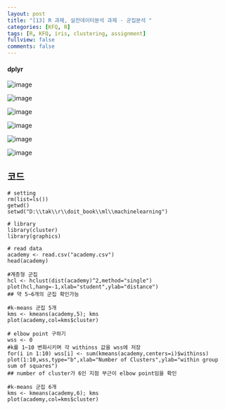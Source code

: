 ```yaml
---
layout: post
title: "[13] R 과제, 실전데이터분석 과제 - 군집분석 "
categories: [KFQ, R]
tags: [R, KFQ, iris, clustering, assignment]
fullview: false
comments: false
---
```


#### dplyr

![image](https://user-images.githubusercontent.com/84369912/126751266-1c21ebfb-585f-4ae0-b4ec-0604fcb56ecd.png)

![image](https://user-images.githubusercontent.com/84369912/126751279-00783019-cb6b-4cc2-b943-94b6c36742de.png)

![image](https://user-images.githubusercontent.com/84369912/126751292-0841f462-1a9e-4d95-81f9-e08a17f3a424.png)

![image](https://user-images.githubusercontent.com/84369912/126751306-804912fb-126f-42b5-b3e4-6f80f7125b09.png)

![image](https://user-images.githubusercontent.com/84369912/126751334-b126b661-be40-4cee-8062-d927a2acfb98.png)

![image](https://user-images.githubusercontent.com/84369912/126751344-3d459af7-1b8b-41e6-92c8-a3ea9efaf5b9.png)



## 코드
```
# setting
rm(list=ls())
getwd()
setwd("D:\\tak\\r\\doit_book\\ml\\machinelearning")

# library
library(cluster)
library(graphics)

# read data
academy <- read.csv("academy.csv")
head(academy)

#계층형 군집
hcl <- hclust(dist(academy)^2,method="single")
plot(hcl,hang=-1,xlab="student",ylab="distance")
## 약 5~6개의 군집 확인가능

#k-means 군집 5개
kms <- kmeans(academy,5); kms
plot(academy,col=kms$cluster)

# elbow point 구하기
wss <- 0
#k를 1~10 변화시키며 각 withinss 값을 wss에 저장
for(i in 1:10) wss[i] <- sum(kmeans(academy,centers=i)$withinss)
plot(1:10,wss,type="b",xlab="Number of Clusters",ylab="within group sum of squares")
## number of cluster가 6인 지점 부근이 elbow point임을 확인

#k-means 군집 6개
kms <- kmeans(academy,6); kms
plot(academy,col=kms$cluster)
```